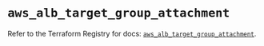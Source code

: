 # `aws_alb_target_group_attachment`

Refer to the Terraform Registry for docs: [`aws_alb_target_group_attachment`](https://registry.terraform.io/providers/hashicorp/aws/5.31.0/docs/resources/alb_target_group_attachment).
